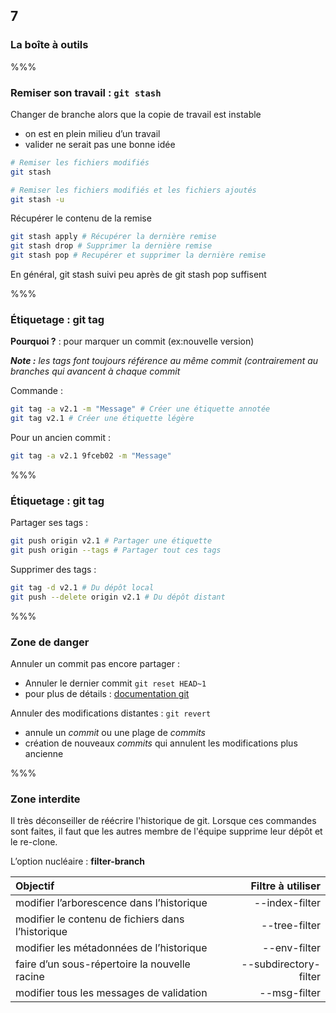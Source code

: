 <!-- .slide: data-background-image="images/logo-git.png" data-background-size="600px" class="chapter" -->

## 7

### La boîte à outils

%%%

<!-- .slide: data-background-image="images/logo-git.png" data-background-size="600px" class="slide" -->

### Remiser son travail : `git stash`

Changer de branche alors que la copie de travail est instable

- on est en plein milieu d’un travail
- valider ne serait pas une bonne idée

```bash
# Remiser les fichiers modifiés
git stash

# Remiser les fichiers modifiés et les fichiers ajoutés
git stash -u
```

Récupérer le contenu de la remise

```bash
git stash apply # Récupérer la dernière remise
git stash drop # Supprimer la dernière remise
git stash pop # Recupérer et supprimer la dernière remise
```

En général, git stash suivi peu après de git stash pop suffisent

%%%

<!-- .slide: data-background-image="images/logo-git.png" data-background-size="600px" class="slide" -->

### Étiquetage : git tag

**Pourquoi ?** : pour marquer un commit (ex:nouvelle version)

_**Note :** les tags font toujours référence au même commit (contrairement au branches qui avancent à chaque commit_

Commande :

```bash
git tag -a v2.1 -m "Message" # Créer une étiquette annotée
git tag v2.1 # Créer une étiquette légère
```

Pour un ancien commit :

```bash
git tag -a v2.1 9fceb02 -m "Message"
```

%%%

<!-- .slide: data-background-image="images/logo-git.png" data-background-size="600px" class="slide" -->

### Étiquetage : git tag

Partager ses tags :

```bash
git push origin v2.1 # Partager une étiquette
git push origin --tags # Partager tout ces tags
```

Supprimer des tags :

```bash
git tag -d v2.1 # Du dépôt local
git push --delete origin v2.1 # Du dépôt distant
```

%%%

<!-- .slide: data-background-image="images/logo-git.png" data-background-size="600px" class="slide" -->

### Zone de danger

Annuler un commit pas encore partager :

- Annuler le dernier commit `git reset HEAD~1`
- pour plus de détails : [documentation git](https://git-scm.com/book/fr/v2/Utilitaires-Git-Reset-d%C3%A9mystifi%C3%A9)

Annuler des modifications distantes : `git revert`

- annule un _commit_ ou une plage de _commits_
- création de nouveaux _commits_ qui annulent les modifications plus ancienne

%%%

<!-- .slide: data-background-image="images/logo-git.png" data-background-size="600px" class="slide" -->

### Zone interdite

Il très déconseiller de réécrire l'historique de git.
Lorsque ces commandes sont faites, il faut que les autres membre de l'équipe supprime leur dépôt et le re-clone.

L’option nucléaire : **filter-branch**

| Objectif                                          |     Filtre à utiliser |
| :------------------------------------------------ | --------------------: |
| modifier l’arborescence dans l’historique         |        --index-filter |
| modifier le contenu de fichiers dans l’historique |         --tree-filter |
| modifier les métadonnées de l’historique          |          --env-filter |
| faire d’un sous-répertoire la nouvelle racine     | --subdirectory-filter |
| modifier tous les messages de validation          |          --msg-filter |

